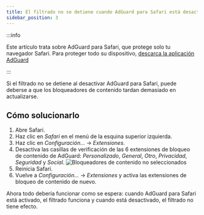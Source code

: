 ```yaml
---
title: El filtrado no se detiene cuando AdGuard para Safari está desactivado
sidebar_position: 3
---
```


:::info

Este artículo trata sobre AdGuard para Safari, que protege solo tu navegador Safari. Para proteger todo su dispositivo, [descarca la aplicación AdGuard](https://agrd.io/download-kb-adblock)

:::

Si el filtrado no se detiene al desactivar AdGuard para Safari, puede deberse a que los bloqueadores de contenido tardan demasiado en actualizarse.

## Cómo solucionarlo

1. Abre Safari.
2. Haz clic en _Safari_ en el menú de la esquina superior izquierda.
3. Haz clic en _Configuración…_ → _Extensiones_.
4. Desactiva las casillas de verificación de las 6 extensiones de bloqueo de contenido de AdGuard: _Personalizado_, _General_, _Otro_, _Privacidad_, _Seguridad_ y _Social_.
   ![Bloqueadores de contenido no seleccionados](https://cdn.adtidy.org/content/Kb/ad_blocker/safari/adg-safari-unchecked-cbs.png)
5. Reinicia Safari.
6. Vuelve a _Configuración..._ → _Extensiones_ y activa las extensiones de bloqueo de contenido de nuevo.

Ahora todo debería funcionar como se espera: cuando AdGuard para Safari está activado, el filtrado funciona y cuando está desactivado, el filtrado no tiene efecto.
